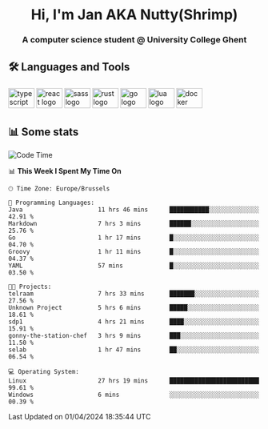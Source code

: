 <h1 align="center">Hi, I'm Jan AKA Nutty(Shrimp)</h1>
<h3 align="center">A computer science student @ University College Ghent</h3>

<h2 align="left">🛠️ Languages and Tools</h2>

###

<div align="left">
  <img src="https://cdn.jsdelivr.net/gh/devicons/devicon/icons/typescript/typescript-original.svg" height="40" width="52" alt="typescript logo"  />
  <img src="https://cdn.jsdelivr.net/gh/devicons/devicon/icons/react/react-original.svg" height="40" width="52" alt="react logo"  />
  <img src="https://cdn.jsdelivr.net/gh/devicons/devicon/icons/sass/sass-original.svg" height="40" width="52" alt="sass logo"  />
  <img src="https://cdn.jsdelivr.net/gh/devicons/devicon@latest/icons/rust/rust-original.svg" height="40" width="52" alt="rust logo" />
  <img src="https://cdn.jsdelivr.net/gh/devicons/devicon/icons/go/go-original.svg" height="40" width="52" alt="go logo"  />
  <img src="https://cdn.jsdelivr.net/gh/devicons/devicon/icons/lua/lua-original.svg" height="40" width="52" alt="lua logo"  />
  <img src="https://cdn.jsdelivr.net/gh/devicons/devicon/icons/docker/docker-original.svg" height="40" width="52" alt="docker logo"  />
</div>

<h2>📊 Some stats</h2>

<!--START_SECTION:waka-->
![Code Time](http://img.shields.io/badge/Code%20Time-4%2C329%20hrs%203%20mins-blue)

📊 **This Week I Spent My Time On** 

```text
🕑︎ Time Zone: Europe/Brussels

💬 Programming Languages: 
Java                     11 hrs 46 mins      ███████████░░░░░░░░░░░░░░   42.91 % 
Markdown                 7 hrs 3 mins        ██████░░░░░░░░░░░░░░░░░░░   25.76 % 
Go                       1 hr 17 mins        █░░░░░░░░░░░░░░░░░░░░░░░░   04.70 % 
Groovy                   1 hr 11 mins        █░░░░░░░░░░░░░░░░░░░░░░░░   04.37 % 
YAML                     57 mins             █░░░░░░░░░░░░░░░░░░░░░░░░   03.50 % 

🐱‍💻 Projects: 
telraam                  7 hrs 33 mins       ███████░░░░░░░░░░░░░░░░░░   27.56 % 
Unknown Project          5 hrs 6 mins        █████░░░░░░░░░░░░░░░░░░░░   18.61 % 
sdp1                     4 hrs 21 mins       ████░░░░░░░░░░░░░░░░░░░░░   15.91 % 
gonny-the-station-chef   3 hrs 9 mins        ███░░░░░░░░░░░░░░░░░░░░░░   11.50 % 
selab                    1 hr 47 mins        ██░░░░░░░░░░░░░░░░░░░░░░░   06.54 % 

💻 Operating System: 
Linux                    27 hrs 19 mins      █████████████████████████   99.61 % 
Windows                  6 mins              ░░░░░░░░░░░░░░░░░░░░░░░░░   00.39 % 
```


 Last Updated on 01/04/2024 18:35:44 UTC
<!--END_SECTION:waka-->
